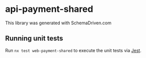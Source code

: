 
# api-payment-shared

This library was generated with SchemaDriven.com

## Running unit tests

Run `nx test web-payment-shared` to execute the unit tests via [Jest](https://jestjs.io).

